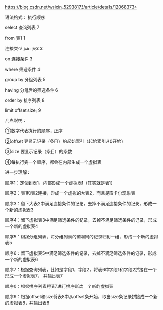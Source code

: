 https://blog.csdn.net/weixin_52938172/article/details/120683734

语法格式：                           执行顺序

select 查询列表                            7

from 表1                                       1

连接类型 join 表2                         2

on 连接条件                                 3

where 筛选条件                           4

group by 分组列表                       5

having 分组后的筛选条件            6

order by 排序列表                        8

limit offset,size;                            9

几点说明：

①数字代表执行的顺序，正序

②offset 要显示记录（条目）的起始索引（起始索引从0开始）

③size  要显示记录（条目）的条数

④每执行完一个顺序，都会在内部生成一个虚拟表

进一步理解：

顺序1：定位到表1，内部形成一个虚拟表1（其实就是表1）

顺序2：表1和表2连接，形成一个虚拟的大表2，而且是笛卡尔现象表

顺序3：留下大表2中满足连接条件的记录，去掉不满足连接条件的记录，形成一个新的虚拟表3

顺序4：留下虚拟表3中满足筛选条件的记录，去掉不满足筛选条件的记录，形成一个新的虚拟表4

顺序5：根据分组列表，将分组列表的值相同的记录归到一组，形成一个新的虚拟表5

顺序6：留下虚拟表5中满足筛选条件的记录，去掉不满足筛选条件的记录，形成一个新的虚拟表6

顺序7：根据查询列表，比如是字段1，字段2，将表6中字段1和字段2拼接在一个形成一个虚拟表7， 并输出表7

顺序8：根据排序列表将表7进行排序形成一个新的虚拟表

顺序9：根据offset和size将表8中从offset条开始，取出size条记录拼接成一个新的虚拟表8，并输出表8

